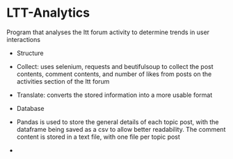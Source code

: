 # LTT-Analytics
Program that analyses the ltt forum activity to determine trends in user interactions

- Structure
- Collect: uses selenium, requests and beutifulsoup to collect the post contents, comment contents, and number of likes from posts on the activities section of the ltt forum
- Translate: converts the stored information into a more usable format

- Database
- Pandas is used to store the general details of each topic post, with the dataframe being saved as a csv to allow better readability. The comment content is stored in a text file, with one file per topic post

- 
